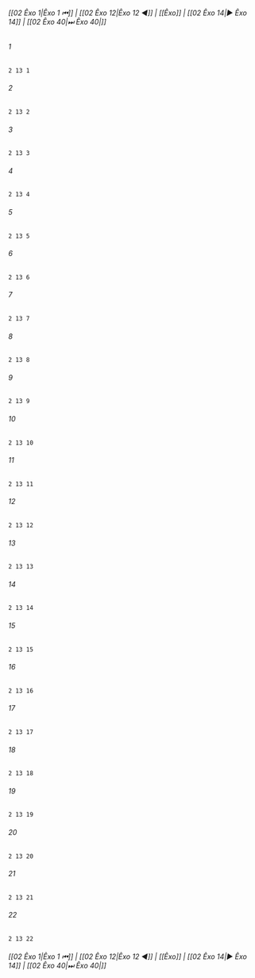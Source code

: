 
###### [[02 Êxo 1|Êxo 1 ⏮]] | [[02 Êxo 12|Êxo 12 ◀]] | [[Êxo]] | [[02 Êxo 14|▶ Êxo 14]] | [[02 Êxo 40|⏭ Êxo 40|]]

###### 1
``` verse
2 13 1 
```
###### 2
``` verse
2 13 2 
```
###### 3
``` verse
2 13 3 
```
###### 4
``` verse
2 13 4 
```
###### 5
``` verse
2 13 5 
```
###### 6
``` verse
2 13 6 
```
###### 7
``` verse
2 13 7 
```
###### 8
``` verse
2 13 8 
```
###### 9
``` verse
2 13 9 
```
###### 10
``` verse
2 13 10 
```
###### 11
``` verse
2 13 11 
```
###### 12
``` verse
2 13 12 
```
###### 13
``` verse
2 13 13 
```
###### 14
``` verse
2 13 14 
```
###### 15
``` verse
2 13 15 
```
###### 16
``` verse
2 13 16 
```
###### 17
``` verse
2 13 17 
```
###### 18
``` verse
2 13 18 
```
###### 19
``` verse
2 13 19 
```
###### 20
``` verse
2 13 20 
```
###### 21
``` verse
2 13 21 
```
###### 22
``` verse
2 13 22 
```

###### [[02 Êxo 1|Êxo 1 ⏮]] | [[02 Êxo 12|Êxo 12 ◀]] | [[Êxo]] | [[02 Êxo 14|▶ Êxo 14]] | [[02 Êxo 40|⏭ Êxo 40|]]

